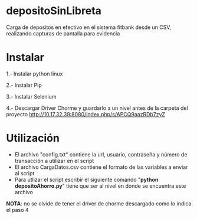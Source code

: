 # depositoSinLibreta

Carga de depositos en efectivo en el sistema fitbank desde un CSV, realizando capturas de pantalla para evidencia

# Instalar

1.- Instalar python linux

2.- Instalar Pip

3.- Instalar Selenium

4.- Descargar Driver Chorme y guardarlo a un nivel antes de la carpeta del proyecto
    http://10.17.32.39:8080/index.php/s/APCQ9aazRDb7zyZ

# Utilización

* El archivo "config.txt" contiene la url, usuario, contraseña y número de transacción a utilizar en el script
* El archivo CargaDatos.csv contiene el formato de las variables a enviar al script
* Para utlizar el script escribir el siguiente comando "**python depositoAhorro.py**" tiene que ser al nivel en donde se encuentra este archivo

**NOTA**: no se olvide de tener el driver de chorme descargado como lo indica el paso 4
